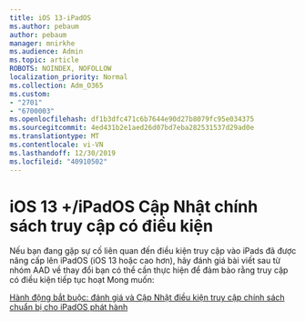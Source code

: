 ```yaml
---
title: iOS 13-iPadOS
ms.author: pebaum
author: pebaum
manager: mnirkhe
ms.audience: Admin
ms.topic: article
ROBOTS: NOINDEX, NOFOLLOW
localization_priority: Normal
ms.collection: Adm_O365
ms.custom:
- "2701"
- "6700003"
ms.openlocfilehash: df1b3dfc471c6b7644e90d27b8079fc95e034375
ms.sourcegitcommit: 4ed431b2e1aed26d07bd7eba282531537d29ad0e
ms.translationtype: MT
ms.contentlocale: vi-VN
ms.lasthandoff: 12/30/2019
ms.locfileid: "40910502"
---
```

# <a name="ios-13--ipados-updates-for-conditional-access-policy"></a>iOS 13 +/iPadOS Cập Nhật chính sách truy cập có điều kiện

Nếu bạn đang gặp sự cố liên quan đến điều kiện truy cập vào iPads đã được nâng cấp lên iPadOS (iOS 13 hoặc cao hơn), hãy đánh giá bài viết sau từ nhóm AAD về thay đổi bạn có thể cần thực hiện để đảm bảo rằng truy cập có điều kiện tiếp tục hoạt Mong muốn:

[Hành động bắt buộc: đánh giá và Cập Nhật điều kiện truy cập chính sách chuẩn bị cho iPadOS phát hành](https://support.microsoft.com/help/4521038/action-required-update-conditional-access-policies-for-ipados)